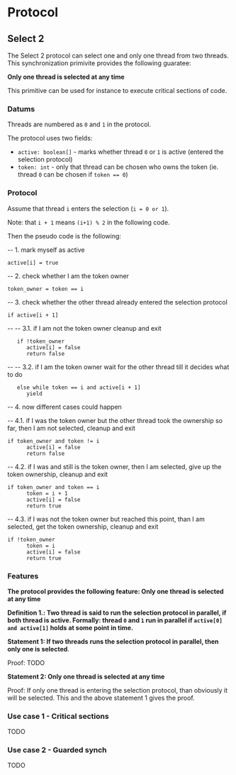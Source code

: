 Protocol
===============================================================================


Select 2
-------------------------------------------------------------------------------

The Select 2 protocol can select one and only one thread from two threads. 
This synchronization primivite provides the following guaratee:

**Only one thread is selected at any time**

This primitive can be used for instance to execute critical sections of code.

### Datums ###

Threads are numbered as `0` and `1` in the protocol.

The protocol uses two fields:

* `active: boolean[]` - marks whether thread `0` or `1` is active (entered the selection protocol)
* `token: int` - only that thread can be chosen who owns the token (ie. thread `0` can be chosen if `token == 0`)

### Protocol ###

Assume that thread `i` enters the selection (`i = 0 or 1`). 

Note: that `i + 1` means `(i+1) % 2` in the following code.

Then the pseudo code is the following:

-- 1. mark myself as active

    active[i] = true

-- 2. check whether I am the token owner

    token_owner = token == i

-- 3. check whether the other thread already entered the selection protocol

    if active[i + 1]

-- -- 3.1. if I am not the token owner cleanup and exit

       if !token_owner
          active[i] = false
          return false

-- -- 3.2. if I am the token owner wait for the other thread till it decides what to do 
       
       else while token == i and active[i + 1]
          yield

-- 4. now different cases could happen

-- 4.1. if I was the token owner but the other thread took the ownership so far, then I am not selected, cleanup and exit

    if token_owner and token != i
          active[i] = false
          return false

-- 4.2. if I was and still is the token owner, then I am selected, give up the token ownership, cleanup and exit

    if token_owner and token == i
          token = i + 1
          active[i] = false
          return true

-- 4.3. if I was not the token owner but reached this point, than I am selected, get the token ownership, cleanup and exit

    if !token_owner
          token = i
          active[i] = false
          return true

### Features ###

**The protocol provides the following feature: Only one thread is selected at any time**

**Definition 1.: Two thread is said to run the selection protocol in parallel, if both thread is active. Formally: 
thread `0` and `1` run in parallel if `active[0] and active[1]` holds at some point in time.**

**Statement 1: If two threads runs the selection protocol in parallel, then only one is selected**.  
	
Proof: TODO

**Statement 2: Only one thread is selected at any time**

Proof: If only one thread is entering the selection protocol, than obviously it will be selected. This and the above statement 1 gives the proof.

### Use case 1 - Critical sections ###

TODO

### Use case 2 - Guarded synch ###

TODO
